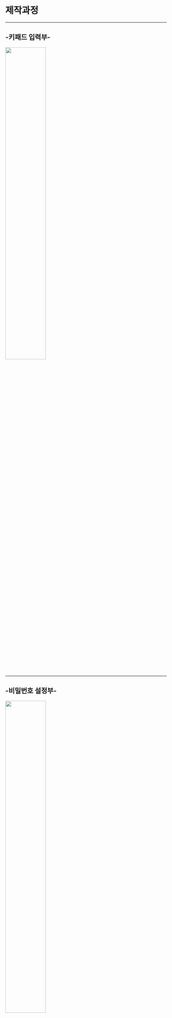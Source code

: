 # 제작과정
---
## -키패드 입력부-
<img width="50%" src="https://user-images.githubusercontent.com/122782748/212720433-5a0fbfc1-e8ad-46e3-ac5f-13c316e56203.jpg"/>

---------------------

## -비밀번호 설정부-
<img width ="50%" src="https://user-images.githubusercontent.com/122782748/212720687-daeb074c-f6f7-494f-8af2-a294bcd98eac.jpg"/>

------------------

## -비밀번호 입력부 및 비교부-
<img width="50%" src="https://user-images.githubusercontent.com/122782748/212720781-e4a5ab1f-ae9f-4f9a-94d1-a87292b1f6cb.jpg"/>

---------------

## 전체 회로도
<img width="50%" src="https://user-images.githubusercontent.com/122782748/212721044-faefe953-e589-4277-ad6b-017155c62bc4.jpg"/>



